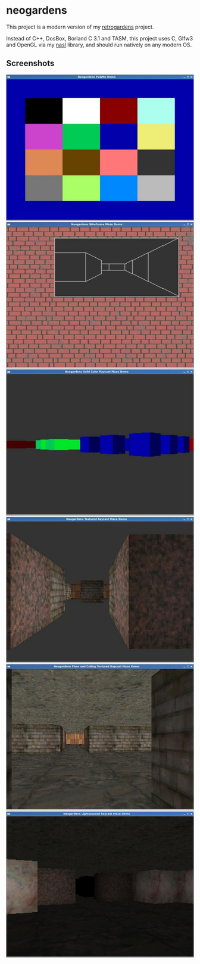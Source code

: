 # neogardens

This project is a modern version of my [retrogardens][retrogardens] project.

Instead of C++, DosBox, Borland C 3.1 and TASM, this project uses C, Glfw3 and OpenGL via my [nasl][nasl] library, and should run natively on any modern OS.

## Screenshots

![Neogardens Palette Demo][1pal]
![Neogardens Wireframe Maze Demo][2maze]
![Neogardens Solid Color Raycast Maze Demo][4rays]
![Neogardens Textured Raycast Maze Demo][5rayt]
![Neogardens Floor and Ceiling Textured Raycast Maze Demo][6rayf]
![Neogardens Lightsourced Raycast Maze Demo][7rayl]


[nasl]: https://github.com/jacmoe/nasl "Nasl is Not A Sixteen Bit Library"
[retrogardens]: https://github.com/jacmoe/retrogardens "retrogardens"
[1pal]: https://github.com/jacmoe/neogardens/raw/master/1pal.jpg "Neogardens Palette Demo"
[2maze]: https://github.com/jacmoe/neogardens/raw/master/2maze.jpg "Neogardens Wireframe Maze Demo"
[4rays]: https://github.com/jacmoe/neogardens/raw/master/4rays.jpg "Neogardens Solid Color Raycast Maze Demo"
[5rayt]: https://github.com/jacmoe/neogardens/raw/master/5rayt.jpg "Neogardens Textured Raycast Maze Demo"
[6rayf]: https://github.com/jacmoe/neogardens/raw/master/6rayf.jpg "Neogardens Floor and Ceiling Textured Raycast Maze Demo"
[7rayl]: https://github.com/jacmoe/neogardens/raw/master/7rayl.jpg "Neogardens Lightsourced Raycast Maze Demo"

